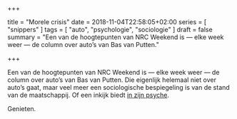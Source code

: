 +++

title = "Morele crisis"
date = 2018-11-04T22:58:05+02:00
series = [ "snippers" ]
tags = [ "auto", "psychologie", "sociologie" ] 
draft = false
summary = "Een van de hoogtepunten van NRC Weekend is — elke week weer — de column over auto’s van Bas van Putten."

+++

Een van de hoogtepunten van NRC Weekend is — elke week weer — de column over auto’s van Bas van Putten. Die eigenlijk helemaal niet over auto’s gaat, maar veel meer een sociologische bespiegeling is van de stand van de maatschappij. Of een inkijk biedt [in zijn psyche](https://www.nrc.nl/nieuws/2018/11/01/deze-machine-haalt-de-duivel-in-je-naar-boven-a2753447).

Genieten.


